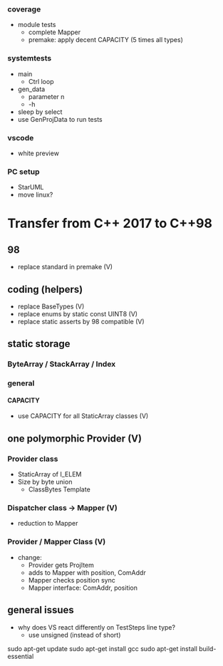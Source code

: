 ### coverage
-   module tests
    -   complete Mapper
    -   premake: apply decent CAPACITY (5 times all types)

### systemtests
-   main
    -   Ctrl loop
-   gen_data
    - parameter n
    - -h
-   sleep by select
-   use GenProjData to run tests

### vscode
-   white preview

### PC setup
-   StarUML
-   move linux?

# Transfer from C++ 2017 to C++98
## 98
-   replace standard in premake (V)

## coding (helpers)
-   replace BaseTypes (V)
-   replace enums by static const UINT8 (V)
-   replace static asserts by 98 compatible (V)

## static storage
### ByteArray / StackArray / Index
### general
#### CAPACITY
- use CAPACITY for all StaticArray classes (V)
## one polymorphic Provider (V)
### Provider class
- StaticArray of I_ELEM
- Size by byte union
    - ClassBytes Template

### Dispatcher class -> Mapper (V)
- reduction to Mapper

### Provider / Mapper Class (V)
- change:
    -   Provider gets ProjItem
    -   adds to Mapper with position, ComAddr
    -   Mapper checks position sync
    -   Mapper interface: ComAddr, position


## general issues
-   why does VS react differently on TestSteps line type?
    - use unsigned (instead of short)


sudo apt-get update
sudo apt-get install gcc
sudo apt-get install build-essential
